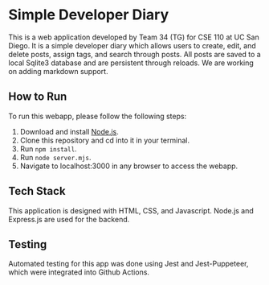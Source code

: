 # Simple Developer Diary

This is a web application developed by Team 34 (TG) for CSE 110 at UC San Diego. It is a simple developer diary which allows users to create, edit, and delete posts, assign tags, and search through posts. All posts are saved to a local Sqlite3 database and are persistent through reloads. We are working on adding markdown support.

## How to Run

To run this webapp, please follow the following steps:
1. Download and install [Node.js](https://nodejs.org/en/download/prebuilt-installer).
2. Clone this repository and cd into it in your terminal.
3. Run `npm install`.
4. Run `node server.mjs`.
5. Navigate to localhost:3000 in any browser to access the webapp.

## Tech Stack

This application is designed with HTML, CSS, and Javascript. Node.js and Express.js are used for the backend.

## Testing

Automated testing for this app was done using Jest and Jest-Puppeteer, which were integrated into Github Actions. 
